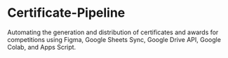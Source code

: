 # Certificate-Pipeline
Automating the generation and distribution of certificates and awards for competitions using Figma, Google Sheets Sync, Google Drive API, Google Colab, and Apps Script.
